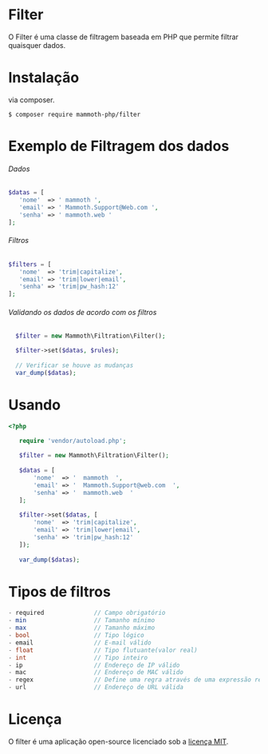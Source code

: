 # Filter

O Filter é uma classe de filtragem baseada em PHP que permite filtrar quaisquer dados.

# Instalação

via composer.

```
$ composer require mammoth-php/filter
``` 

# Exemplo de Filtragem dos dados

###### Dados

``` php
$datas = [
   'nome'  => ' mammoth ',
   'email' => ' Mammoth.Support@Web.com ',
   'senha' => ' mammoth.web '
];
```

###### Filtros

``` php
$filters = [
   'nome'  => 'trim|capitalize',
   'email' => 'trim|lower|email',
   'senha' => 'trim|pw_hash:12'
];
 ```
 
 ###### Validando os dados de acordo com os filtros
 
 ``` php
   $filter = new Mammoth\Filtration\Filter();

   $filter->set($datas, $rules);
   
   // Verificar se houve as mudanças
   var_dump($datas);
 ```
 
 # Usando
 
 ``` php
 <?php
 
    require 'vendor/autoload.php';
    
    $filter = new Mammoth\Filtration\Filter();
    
    $datas = [
        'nome'  => '  mammoth  ',
        'email' => '  Mammoth.Support@web.com  ',
        'senha' => '  mammoth.web  '
    ];
    
    $filter->set($datas, [
        'nome'  => 'trim|capitalize',
        'email' => 'trim|lower|email',
        'senha' => 'trim|pw_hash:12'
    ]);
    
    var_dump($datas);
```

# Tipos de filtros

``` php
- required              // Campo obrigatório
- min                   // Tamanho mínimo
- max                   // Tamanho máximo
- bool                  // Tipo lógico
- email                 // E-mail válido
- float                 // Tipo flutuante(valor real)
- int                   // Tipo inteiro
- ip                    // Endereço de IP válido
- mac                   // Endereço de MAC válido
- regex                 // Define uma regra através de uma expressão regular
- url                   // Endereço de URL válida
```

# Licença

O filter é uma aplicação open-source licenciado sob a [licença MIT](https://opensource.org/licenses/MIT).
